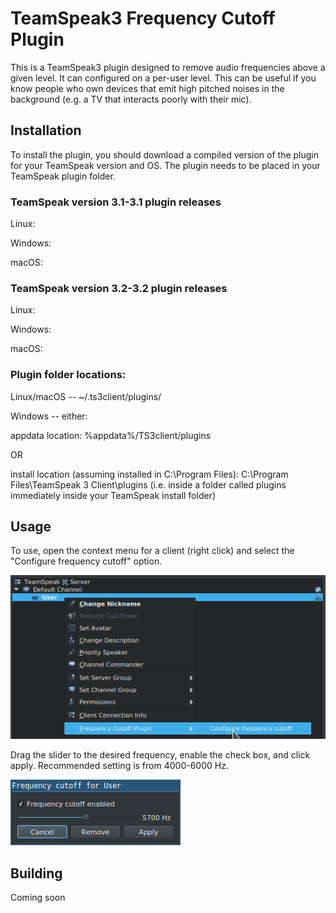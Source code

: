 # TeamSpeak3 Frequency Cutoff Plugin

This is a TeamSpeak3 plugin designed to remove audio frequencies above a given level. It can configured on a per-user level. This can be useful if you know people who own devices that emit high pitched noises in the background (e.g. a TV that interacts poorly with their mic).

## Installation

To install the plugin, you should download a compiled version of the plugin for your TeamSpeak version and OS. The plugin needs to be placed in your TeamSpeak plugin folder.

### TeamSpeak version 3.1-3.1 plugin releases

Linux: 

Windows:

macOS:

### TeamSpeak version 3.2-3.2 plugin releases

Linux: 

Windows:

macOS:

### Plugin folder locations:

Linux/macOS -- ~/.ts3client/plugins/

Windows -- either:

appdata location: %appdata%/TS3client/plugins

OR

install location (assuming installed in C:\Program Files\): C:\Program Files\TeamSpeak 3 Client\plugins (i.e. inside a folder called plugins immediately inside your TeamSpeak install folder)

## Usage

To use, open the context menu for a client (right click) and select the "Configure frequency cutoff" option.

![Menu](readme/menu.png)

Drag the slider to the desired frequency, enable the check box, and click apply. Recommended setting is from 4000-6000 Hz.

![Dialog](readme/dialog.png)

## Building

Coming soon
